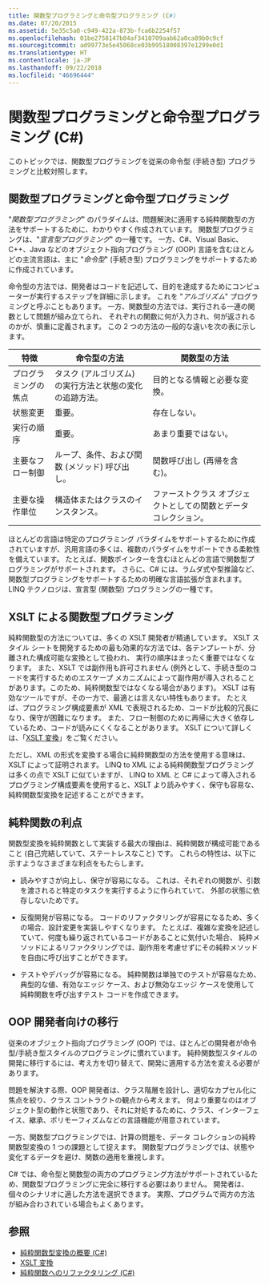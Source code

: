 ```yaml
---
title: 関数型プログラミングと命令型プログラミング (C#)
ms.date: 07/20/2015
ms.assetid: 5e35c5a0-c949-422a-873b-fca6b2254f57
ms.openlocfilehash: 01be2758147b84af3410709aab62a0ca89b0c9cf
ms.sourcegitcommit: ad99773e5e45068ce03b99518008397e1299e0d1
ms.translationtype: HT
ms.contentlocale: ja-JP
ms.lasthandoff: 09/22/2018
ms.locfileid: "46696444"
---
```

# <a name="functional-programming-vs-imperative-programming-c"></a>関数型プログラミングと命令型プログラミング (C#)
このトピックでは、関数型プログラミングを従来の命令型 (手続き型) プログラミングと比較対照します。  
  
## <a name="functional-programming-vs-imperative-programming"></a>関数型プログラミングと命令型プログラミング  
 "*関数型プログラミング*" のパラダイムは、問題解決に適用する純粋関数型の方法をサポートするために、わかりやすく作成されています。 関数型プログラミングは、"*宣言型プログラミング*" の一種です。 一方、C#、Visual Basic、C++、Java などのオブジェクト指向プログラミング (OOP) 言語を含むほとんどの主流言語は、主に "*命令型*" (手続き型) プログラミングをサポートするために作成されています。  
  
 命令型の方法では、開発者はコードを記述して、目的を達成するためにコンピューターが実行するステップを詳細に示します。 これを "*アルゴリズム*" プログラミングと呼ぶこともあります。 一方、関数型の方法では、実行される一連の関数として問題が組み立てられ、 それぞれの関数に何が入力され、何が返されるのかが、慎重に定義されます。 この 2 つの方法の一般的な違いを次の表に示します。  
  
|特徴|命令型の方法|関数型の方法|  
|--------------------|-------------------------|-------------------------|  
|プログラミングの焦点|タスク (アルゴリズム) の実行方法と状態の変化の追跡方法。|目的となる情報と必要な変換。|  
|状態変更|重要。|存在しない。|  
|実行の順序|重要。|あまり重要ではない。|  
|主要なフロー制御|ループ、条件、および関数 (メソッド) 呼び出し。|関数呼び出し (再帰を含む)。|  
|主要な操作単位|構造体またはクラスのインスタンス。|ファーストクラス オブジェクトとしての関数とデータ コレクション。|  
  
 ほとんどの言語は特定のプログラミング パラダイムをサポートするために作成されていますが、汎用言語の多くは、複数のパラダイムをサポートできる柔軟性を備えています。 たとえば、関数ポインターを含むほとんどの言語で関数型プログラミングがサポートされます。 さらに、C# には、ラムダ式や型推論など、関数型プログラミングをサポートするための明確な言語拡張が含まれます。 LINQ テクノロジは、宣言型 (関数型) プログラミングの一種です。  
  
## <a name="functional-programming-using-xslt"></a>XSLT による関数型プログラミング  
 純粋関数型の方法については、多くの XSLT 開発者が精通しています。 XSLT スタイル シートを開発するための最も効果的な方法では、各テンプレートが、分離された構成可能な変換として扱われ、 実行の順序はまったく重要ではなくなります。 また、XSLT では副作用も許可されません (例外として、手続き型のコードを実行するためのエスケープ メカニズムによって副作用が導入されることがあります。このため、純粋関数型ではなくなる場合があります)。 XSLT は有効なツールですが、その一方で、最適とは言えない特性もあります。 たとえば、プログラミング構成要素が XML で表現されるため、コードが比較的冗長になり、保守が困難になります。 また、フロー制御のために再帰に大きく依存しているため、コードが読みにくくなることがあります。 XSLT について詳しくは、「[XSLT 変換](../../../../standard/data/xml/xslt-transformations.md)」をご覧ください。  
  
 ただし、XML の形式を変換する場合に純粋関数型の方法を使用する意味は、XSLT によって証明されます。 LINQ to XML による純粋関数型プログラミングは多くの点で XSLT に似ていますが、 LINQ to XML と C# によって導入されるプログラミング構成要素を使用すると、XSLT より読みやすく、保守も容易な、純粋関数型変換を記述することができます。  
  
## <a name="advantages-of-pure-functions"></a>純粋関数の利点  
 関数型変換を純粋関数として実装する最大の理由は、純粋関数が構成可能であること (自己完結していて、ステートレスなこと) です。 これらの特性は、以下に示すようなさまざまな利点をもたらします。  
  
-   読みやすさが向上し、保守が容易になる。 これは、それぞれの関数が、引数を渡されると特定のタスクを実行するように作られていて、 外部の状態に依存しないためです。  
  
-   反復開発が容易になる。 コードのリファクタリングが容易になるため、多くの場合、設計変更を実装しやすくなります。 たとえば、複雑な変換を記述していて、何度も繰り返されているコードがあることに気付いた場合、 純粋メソッドによるリファクタリングでは、副作用を考慮せずにその純粋メソッドを自由に呼び出すことができます。  
  
-   テストやデバッグが容易になる。 純粋関数は単独でのテストが容易なため、典型的な値、有効なエッジ ケース、および無効なエッジ ケースを使用して純粋関数を呼び出すテスト コードを作成できます。  
  
## <a name="transitioning-for-oop-developers"></a>OOP 開発者向けの移行  
 従来のオブジェクト指向プログラミング (OOP) では、ほとんどの開発者が命令型/手続き型スタイルのプログラミングに慣れています。 純粋関数型スタイルの開発に移行するには、考え方を切り替えて、開発に適用する方法を変える必要があります。  
  
 問題を解決する際、OOP 開発者は、クラス階層を設計し、適切なカプセル化に焦点を絞り、クラス コントラクトの観点から考えます。 何より重要なのはオブジェクト型の動作と状態であり、それに対処するために、クラス、インターフェイス、継承、ポリモーフィズムなどの言語機能が用意されています。  
  
 一方、関数型プログラミングでは、計算の問題を、データ コレクションの純粋関数型変換の 1 つの課題として捉えます。 関数型プログラミングでは、状態や変化するデータを避け、関数の適用を重視します。  
  
 C# では、命令型と関数型の両方のプログラミング方法がサポートされているため、関数型プログラミングに完全に移行する必要はありません。 開発者は、個々のシナリオに適した方法を選択できます。 実際、プログラムで両方の方法が組み合わされている場合もよくあります。  
  
## <a name="see-also"></a>参照

- [純粋関数型変換の概要 (C#)](../../../../csharp/programming-guide/concepts/linq/introduction-to-pure-functional-transformations.md)  
- [XSLT 変換](../../../../standard/data/xml/xslt-transformations.md)  
- [純粋関数へのリファクタリング (C#)](../../../../csharp/programming-guide/concepts/linq/refactoring-into-pure-functions.md)
